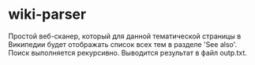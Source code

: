 # wiki-parser
Простой веб-сканер, который для данной тематической страницы в Википедии будет отображать список всех тем в разделе 'See also'. Поиск выполняется рекурсивно. Выводится результат в файл outp.txt.
